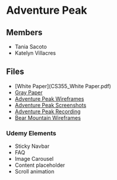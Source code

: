 # Adventure Peak

## Members
- Tania Sacoto
- Katelyn Villacres

## Files
- [White Paper](CS355_White Paper.pdf)
- [Gray Paper](CS355_Gray_Paper.pdf)
- [Adventure Peak Wireframes](adventurePeakWireframes.pdf)
- [Adventure Peak Screenshots](adventurePeakScreenshots.pdf)
- [Adventure Peak Recording](https://youtu.be/TJw66OBbS_w)
- [Bear Mountain Wireframes](BearMountainWireframes.pdf)

### Udemy Elements
- Sticky Navbar
- FAQ
- Image Carousel
- Content placeholder
- Scroll animation

